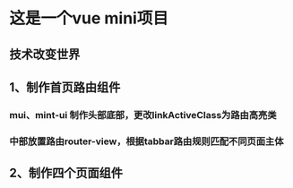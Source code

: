 # 这是一个vue mini项目

## 技术改变世界  

## 1、制作首页路由组件

### mui、mint-ui 制作头部底部，更改linkActiveClass为路由高亮类

### 中部放置路由router-view，根据tabbar路由规则匹配不同页面主体


## 2、制作四个页面组件